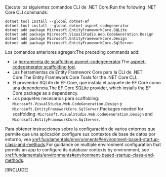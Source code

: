 <span data-ttu-id="b8073-101">Ejecute los siguientes comandos CLI de .NET Core:</span><span class="sxs-lookup"><span data-stu-id="b8073-101">Run the following .NET Core CLI commands:</span></span>

```dotnetcli
dotnet tool install --global dotnet-ef
dotnet tool install --global dotnet-aspnet-codegenerator
dotnet add package Microsoft.EntityFrameworkCore.SQLite
dotnet add package Microsoft.VisualStudio.Web.CodeGeneration.Design
dotnet add package Microsoft.EntityFrameworkCore.Design
dotnet add package Microsoft.EntityFrameworkCore.SqlServer
```

<span data-ttu-id="b8073-102">Los comandos anteriores agregan:</span><span class="sxs-lookup"><span data-stu-id="b8073-102">The preceding commands add:</span></span>

* <span data-ttu-id="b8073-103">La [herramienta de scaffolding aspnet-codegenerator](xref:fundamentals/tools/dotnet-aspnet-codegenerator).</span><span class="sxs-lookup"><span data-stu-id="b8073-103">The [aspnet-codegenerator scaffolding tool](xref:fundamentals/tools/dotnet-aspnet-codegenerator).</span></span>
* <span data-ttu-id="b8073-104">Las herramientas de Entity Framework Core para la CLI de .NET Core.</span><span class="sxs-lookup"><span data-stu-id="b8073-104">The Entity Framework Core Tools for the .NET Core CLI.</span></span>
* <span data-ttu-id="b8073-105">El proveedor SQLite de EF Core, que instala el paquete de EF Core como una dependencia.</span><span class="sxs-lookup"><span data-stu-id="b8073-105">The EF Core SQLite provider, which installs the EF Core package as a dependency.</span></span>
* <span data-ttu-id="b8073-106">Los paquetes necesarios para scaffolding: `Microsoft.VisualStudio.Web.CodeGeneration.Design` y `Microsoft.EntityFrameworkCore.SqlServer`.</span><span class="sxs-lookup"><span data-stu-id="b8073-106">Packages needed for scaffolding: `Microsoft.VisualStudio.Web.CodeGeneration.Design` and `Microsoft.EntityFrameworkCore.SqlServer`.</span></span>

<span data-ttu-id="b8073-107">Para obtener instrucciones sobre la configuración de varios entornos que permite que una aplicación configure sus contextos de base de datos por entorno, vea <xref:fundamentals/environments#environment-based-startup-class-and-methods>.</span><span class="sxs-lookup"><span data-stu-id="b8073-107">For guidance on multiple environment configuration that permits an app to configure its database contexts by environment, see <xref:fundamentals/environments#environment-based-startup-class-and-methods>.</span></span>

[!INCLUDE[](~/includes/scaffoldTFM.md)]
